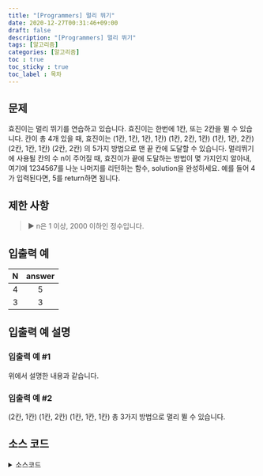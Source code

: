 ```yaml
---
title: "[Programmers] 멀리 뛰기"
date: 2020-12-27T00:31:46+09:00
draft: false
description: "[Programmers] 멀리 뛰기"
tags: [알고리즘]
categories: [알고리즘]
toc : true
toc_sticky : true
toc_label : 목차
---
```

## 문제
효진이는 멀리 뛰기를 연습하고 있습니다. 효진이는 한번에 1칸, 또는 2칸을 뛸 수 있습니다. 칸이 총 4개 있을 때, 효진이는
(1칸, 1칸, 1칸, 1칸)
(1칸, 2칸, 1칸)
(1칸, 1칸, 2칸)
(2칸, 1칸, 1칸)
(2칸, 2칸)
의 5가지 방법으로 맨 끝 칸에 도달할 수 있습니다. 멀리뛰기에 사용될 칸의 수 n이 주어질 때, 효진이가 끝에 도달하는 방법이 몇 가지인지 알아내, 여기에 1234567를 나눈 나머지를 리턴하는 함수, solution을 완성하세요. 예를 들어 4가 입력된다면, 5를 return하면 됩니다.

## 제한 사항
> ▶ n은 1 이상, 2000 이하인 정수입니다.


## 입출력 예

|N|answer|
|:-----------:|:-----------:|
|4|5|
|3|3|


## 입출력 예 설명

### 입출력 예 #1
위에서 설명한 내용과 같습니다.

### 입출력 예 #2
(2칸, 1칸)
(1칸, 2칸)
(1칸, 1칸, 1칸)
총 3가지 방법으로 멀리 뛸 수 있습니다.

## 소스 코드

<details>
<summary>소스코드</summary>
<div markdown="1">

```java
class Solution {
  public long solution(int n) {
      int[] dp = new int[2001];
      dp[1] = 1;
      dp[2] = 2;
      for(int i=3; i<2001; i++){
          dp[i] = (dp[i-2] + dp[i-1]) % 1234567;
      }
      return dp[n];
  }
}
```
</div>
</details>